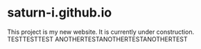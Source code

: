 # saturn-i.github.io
This project is my new website. It is currently under construction.
TESTTESTTEST
ANOTHERTESTANOTHERTESTANOTHERTEST
